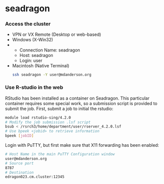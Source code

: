 # seadragon


### Access the cluster
- VPN or VX Remote (Desktop or web-based)
- Windows (X-Win32)
- - Connection Name: seadragon
  - Host: seadragon
  - Login: user
- Macintosh (Native Terminal)
  ```bash
  ssh seadragon -Y user@mdanderson.org
  ```

### Use R-studio in the web
RStudio has been installed as a container on Seadragon. This particular container requires some special work, so a submission script is provided to submit the job. First, submit a job to initial the rstudio:
```bash
module load rstudio-sing/4.2.0
# Modify the job submission .lsf script 
bsub < /rsrch3/home/department/user/rserver_4.2.0.lsf
# Use bpeek <jobid> to retrieve information
bpeek [jobID] 
```
Login with PuTTY, but first make sure that X11 forwarding has been enabled:
```bash
# Host Name in the main PuTTY Configuration window
user@mdanderson.org
# Source port
8787
# Destination
edragon023.cm.cluster:12345
```

